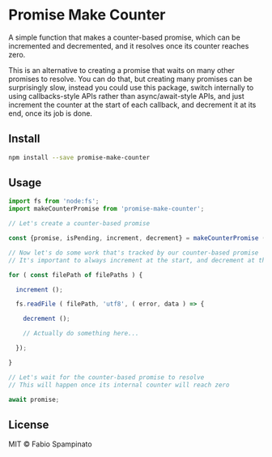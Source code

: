 # Promise Make Counter

A simple function that makes a counter-based promise, which can be incremented and decremented, and it resolves once its counter reaches zero.

This is an alternative to creating a promise that waits on many other promises to resolve. You can do that, but creating many promises can be surprisingly slow, instead you could use this package, switch internally to using callbacks-style APIs rather than async/await-style APIs, and just increment the counter at the start of each callback, and decrement it at its end, once its job is done.

## Install

```sh
npm install --save promise-make-counter
```

## Usage

```ts
import fs from 'node:fs';
import makeCounterPromise from 'promise-make-counter';

// Let's create a counter-based promise

const {promise, isPending, increment, decrement} = makeCounterPromise ();

// Now let's do some work that's tracked by our counter-based promise
// It's important to always increment at the start, and decrement at the end

for ( const filePath of filePaths ) {

  increment ();

  fs.readFile ( filePath, 'utf8', ( error, data ) => {

    decrement ();

    // Actually do something here...

  });

}

// Let's wait for the counter-based promise to resolve
// This will happen once its internal counter will reach zero

await promise;
```

## License

MIT © Fabio Spampinato
